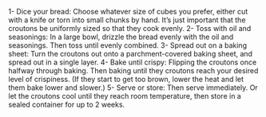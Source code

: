 1- Dice your bread:     Choose whatever size of cubes you prefer, either cut with a knife or torn into small chunks by hand.  It’s just important that the croutons be uniformly sized so that they cook evenly.
2- Toss with oil and seasonings:    In a large bowl, drizzle the bread evenly with the oil and seasonings.  Then toss until evenly combined.
3- Spread out on a baking sheet:    Turn the croutons out onto a parchment-covered baking sheet, and spread out in a single layer.
4- Bake until crispy:   Flipping the croutons once halfway through baking.  Then baking until they croutons reach your desired level of crispiness.  (If they start to get too brown, lower the heat and let them bake lower and slower.)
5- Serve or store:  Then serve immediately.  Or let the croutons cool until they reach room temperature, then store in a sealed container for up to 2 weeks.